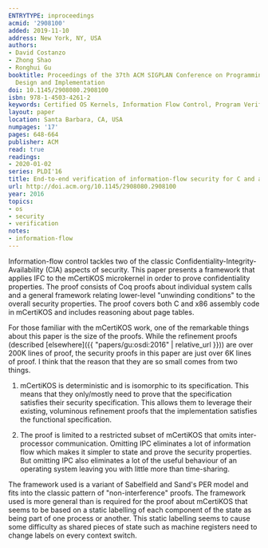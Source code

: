```yaml
---
ENTRYTYPE: inproceedings
acmid: '2908100'
added: 2019-11-10
address: New York, NY, USA
authors:
- David Costanzo
- Zhong Shao
- Ronghui Gu
booktitle: Proceedings of the 37th ACM SIGPLAN Conference on Programming Language
  Design and Implementation
doi: 10.1145/2908080.2908100
isbn: 978-1-4503-4261-2
keywords: Certified OS Kernels, Information Flow Control, Program Verification, Security Policy Specification, Security-Preserving Simulation
layout: paper
location: Santa Barbara, CA, USA
numpages: '17'
pages: 648-664
publisher: ACM
read: true
readings:
- 2020-01-02
series: PLDI'16
title: End-to-end verification of information-flow security for C and assembly programs
url: http://doi.acm.org/10.1145/2908080.2908100
year: 2016
topics:
- os
- security
- verification
notes:
- information-flow
---
```


Information-flow control tackles two of the classic Confidentiality-Integrity-Availability (CIA) aspects of security.
This paper presents a framework that applies IFC to the mCertiKOS microkernel in order to prove confidentiality properties.
The proof consists of Coq proofs about individual system calls and a general framework relating lower-level "unwinding conditions" to the overall security properties.
The proof covers both C and x86 assembly code in mCertiKOS and includes reasoning about page tables.

For those familiar with the mCertiKOS work, one of the remarkable things about this paper is the size of the proofs.
While the refinement proofs (described [elsewhere]({{ "papers/gu:osdi:2016" | relative_url }})) are over 200K lines of proof, the security proofs in this paper are just over 6K lines of proof.
I think that the reason that they are so small comes from two things.

1.  mCertiKOS is deterministic and is isomorphic to its
    specification.
    This means that they only/mostly need to prove that
    the specification satisfies their security specification.
    This allows them to leverage their existing, voluminous
    refinement proofs that the implementation satisfies
    the functional specification.

2. The proof is limited to a restricted subset of mCertiKOS that 
   omits inter-processor communication.
   Omitting IPC eliminates a lot of information flow which makes
   it simpler to state and prove the security properties.
   But omitting IPC also eliminates a lot of the useful behaviour
   of an operating system leaving you with little more than
   time-sharing.
   
The framework used is a variant of Sabelfield and Sand's PER model
and fits into the classic pattern of "non-interference" proofs.
The framework used is more general than is required for the proof
about mCertiKOS that seems to be based on a static labelling of
each component of the state as being part of one process or another.
This static labelling seems to cause some difficulty as shared
pieces of state such as machine registers need to change labels
on every context switch.
